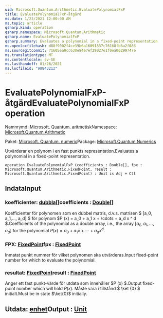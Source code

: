 ```yaml
---
uid: Microsoft.Quantum.Arithmetic.EvaluatePolynomialFxP
title: EvaluatePolynomialFxP-åtgärd
ms.date: 1/23/2021 12:00:00 AM
ms.topic: article
qsharp.kind: operation
qsharp.namespace: Microsoft.Quantum.Arithmetic
qsharp.name: EvaluatePolynomialFxP
qsharp.summary: Evaluates a polynomial in a fixed-point representation.
ms.openlocfilehash: d88f9002f4ce39b6a16091837c76168fb3a2f086
ms.sourcegitcommit: 71605ea9cc630e84e7ef29027e1f0ea06299747e
ms.translationtype: MT
ms.contentlocale: sv-SE
ms.lasthandoff: 01/26/2021
ms.locfileid: "98843212"
---
```

# <a name="evaluatepolynomialfxp-operation"></a><span data-ttu-id="14477-102">EvaluatePolynomialFxP-åtgärd</span><span class="sxs-lookup"><span data-stu-id="14477-102">EvaluatePolynomialFxP operation</span></span>

<span data-ttu-id="14477-103">Namnrymd: [Microsoft. Quantum. aritmetisk](xref:Microsoft.Quantum.Arithmetic)</span><span class="sxs-lookup"><span data-stu-id="14477-103">Namespace: [Microsoft.Quantum.Arithmetic](xref:Microsoft.Quantum.Arithmetic)</span></span>

<span data-ttu-id="14477-104">Paket: [Microsoft. Quantum. numeric](https://nuget.org/packages/Microsoft.Quantum.Numerics)</span><span class="sxs-lookup"><span data-stu-id="14477-104">Package: [Microsoft.Quantum.Numerics](https://nuget.org/packages/Microsoft.Quantum.Numerics)</span></span>


<span data-ttu-id="14477-105">Utvärderar en polynom i en fast punkts representation.</span><span class="sxs-lookup"><span data-stu-id="14477-105">Evaluates a polynomial in a fixed-point representation.</span></span>

```qsharp
operation EvaluatePolynomialFxP (coefficients : Double[], fpx : Microsoft.Quantum.Arithmetic.FixedPoint, result : Microsoft.Quantum.Arithmetic.FixedPoint) : Unit is Adj + Ctl
```


## <a name="input"></a><span data-ttu-id="14477-106">Indata</span><span class="sxs-lookup"><span data-stu-id="14477-106">Input</span></span>

### <a name="coefficients--double"></a><span data-ttu-id="14477-107">koefficienter: [dubbla](xref:microsoft.quantum.lang-ref.double)[]</span><span class="sxs-lookup"><span data-stu-id="14477-107">coefficients : [Double](xref:microsoft.quantum.lang-ref.double)[]</span></span>

<span data-ttu-id="14477-108">Koefficienter för polynomen som en dubbel matris, d.v.s. matrisen $ [a_0, a_1,..., a_d] $ för polynom $P (x) = a_0 + a_1 x + \cdots + a_d x ^ d $.</span><span class="sxs-lookup"><span data-stu-id="14477-108">Coefficients of the polynomial as a double array, i.e., the array $[a_0, a_1, ..., a_d]$ for the polynomial $P(x) = a_0 + a_1 x + \cdots + a_d x^d$.</span></span>


### <a name="fpx--fixedpoint"></a><span data-ttu-id="14477-109">FPX: [FixedPoint](xref:Microsoft.Quantum.Arithmetic.FixedPoint)</span><span class="sxs-lookup"><span data-stu-id="14477-109">fpx : [FixedPoint](xref:Microsoft.Quantum.Arithmetic.FixedPoint)</span></span>

<span data-ttu-id="14477-110">Inmatat punkt nummer för vilket polynomen ska utvärderas.</span><span class="sxs-lookup"><span data-stu-id="14477-110">Input fixed-point number for which to evaluate the polynomial.</span></span>


### <a name="result--fixedpoint"></a><span data-ttu-id="14477-111">resultat: [FixedPoint](xref:Microsoft.Quantum.Arithmetic.FixedPoint)</span><span class="sxs-lookup"><span data-stu-id="14477-111">result : [FixedPoint](xref:Microsoft.Quantum.Arithmetic.FixedPoint)</span></span>

<span data-ttu-id="14477-112">Anger ett fast punkt-värde för utdata som innehåller $P (x) $.</span><span class="sxs-lookup"><span data-stu-id="14477-112">Output fixed-point number which will hold $P(x)$.</span></span> <span data-ttu-id="14477-113">Måste vara i tillstånd $ \ket {0} $ initialt.</span><span class="sxs-lookup"><span data-stu-id="14477-113">Must be in state $\ket{0}$ initially.</span></span>



## <a name="output--unit"></a><span data-ttu-id="14477-114">Utdata: [enhet](xref:microsoft.quantum.lang-ref.unit)</span><span class="sxs-lookup"><span data-stu-id="14477-114">Output : [Unit](xref:microsoft.quantum.lang-ref.unit)</span></span>

